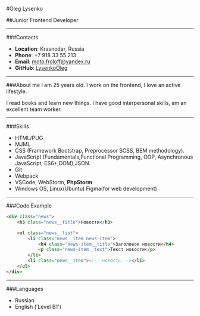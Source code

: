 #Oleg Lysenko

##Junior Frontend Developer
***
###Contacts
+ **Location**: Krasnodar, Russia
+ **Phone**: +7 918 33 55 213
+ **Email**: moto.froloff@yandex.ru
+ **GitHub**: [LysenkoOleg](https://github.com/LysenkoOleg/)
***
###About me
I am 25 years old. I work on the frontend, I love an active lifestyle.

I read books and learn new things. I have good interpersonal skills, am an excellent team worker.
***
###Skills
+ HTML/PUG
+ MJML
+ CSS (Framework Bootstrap, Preprocessor SCSS, BEM methodology).
+ JavaScript (Fundamentals,Functional Programming, OOP, Asynchronous JavaScript, ES6+,DOM),JSON.
+ Git
+ Webpack
+ VSCode, WebStorm, **PhpStorm**
+ Windows OS, Linux(Ubuntu)
Figma(for web development)
***
###Code Example
```html
<div class="news">
    <h3 class="news__title">Новости</h3>

    <ul class="news__list">
        <li class="news__item news-item">
            <h4 class="news-item__title">Заголовок новости</h4>
            <p class="news-item__text">Текст новости</p>
        </li>
        <li class="news__item"><!-- новость --></li>
    </ul>
</div>
```
***
###Languages
+ Russian
+ English ('Level B1')